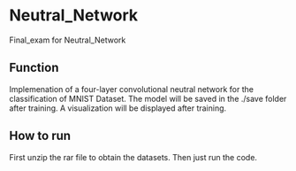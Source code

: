 # Neutral_Network
Final_exam for Neutral_Network

## Function
Implemenation of a four-layer convolutional neutral network for the classification of MNIST Dataset. The model will be saved in the ./save folder after training. A visualization will be displayed after training.
## How to run
First unzip the rar file to obtain the datasets. Then just run the code. 

